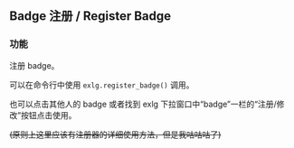 ## Badge 注册 / Register Badge

### 功能

注册 badge。

可以在命令行中使用 `exlg.register_badge()` 调用。

也可以点击其他人的 badge 或者找到 exlg 下拉窗口中“badge”一栏的“注册/修改”按钮点击使用。

~~(原则上这里应该有注册器的详细使用方法，但是我咕咕咕了)~~

